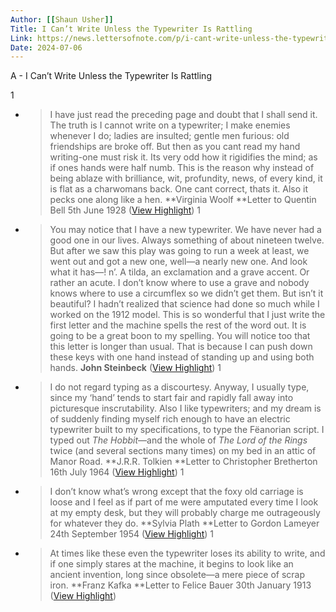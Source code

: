 ```yaml
---
Author: [[Shaun Usher]]
Title: I Can’t Write Unless the Typewriter Is Rattling
Link: https://news.lettersofnote.com/p/i-cant-write-unless-the-typewriter?utm_source=substack&utm_medium=email
Date: 2024-07-06
---
```

A - I Can’t Write Unless the Typewriter Is Rattling

1
- > I have just read the preceding page and doubt that I shall send it. The truth is I cannot write on a typewriter; I make enemies whenever I do; ladies are insulted; gentle men furious: old friendships are broke off. But then as you cant read my hand writing-one must risk it. Its very odd how it rigidifies the mind; as if ones hands were half numb. This is the reason why instead of being ablaze with brilliance, wit, profundity, news, of every kind, it is flat as a charwomans back. One cant correct, thats it. Also it pecks one along like a hen.
  **Virginia Woolf 
  **Letter to Quentin Bell 
  5th June 1928 ([View Highlight](https://read.readwise.io/read/01h3n2amtn5z10x8wjz5r7zv8r))
1
- > You may notice that I have a new typewriter. We have never had a good one in our lives. Always something of about nineteen twelve. But after we saw this play was going to run a week at least, we went out and got a new one, well—a nearly new one. And look what it has—! n’. A tilda, an exclamation and a grave accent. Or rather an acute. I don’t know where to use a grave and nobody knows where to use a circumflex so we didn’t get them. But isn’t it beautiful? I hadn’t realized that science had done so much while I worked on the 1912 model. This is so wonderful that I just write the first letter and the machine spells the rest of the word out. It is going to be a great boon to my spelling. You will notice too that this letter is longer than usual. That is because I can push down these keys with one hand instead of standing up and using both hands.
  **John Steinbeck** ([View Highlight](https://read.readwise.io/read/01h3n2c0gr2c4hh5z8arz0ynfm))
1
- > I do not regard typing as a discourtesy. Anyway, I usually type, since my ‘hand’ tends to start fair and rapidly fall away into picturesque inscrutability. Also I like typewriters; and my dream is of suddenly finding myself rich enough to have an electric typewriter built to my specifications, to type the Fëanorian script. I typed out *The Hobbit*—and the whole of *The Lord of the Rings* twice (and several sections many times) on my bed in an attic of Manor Road.
  **J.R.R. Tolkien 
  **Letter to Christopher Bretherton 
  16th July 1964 ([View Highlight](https://read.readwise.io/read/01h3n2knnwht7cy8jnt75t3x7r))
1
- > I don’t know what’s wrong except that the foxy old carriage is loose and I feel as if part of me were amputated every time I look at my empty desk, but they will probably charge me outrageously for whatever they do.
  **Sylvia Plath 
  **Letter to Gordon Lameyer 
  24th September 1954 ([View Highlight](https://read.readwise.io/read/01h3n2mrz84azp5gx4c2sy4d91))
1
- > At times like these even the typewriter loses its ability to write, and if one simply stares at the machine, it begins to look like an ancient invention, long since obsolete—a mere piece of scrap iron.
  **Franz Kafka 
  **Letter to Felice Bauer 
  30th January 1913 ([View Highlight](https://read.readwise.io/read/01h3n2nj61h2mhmjzvrcw6547j))
